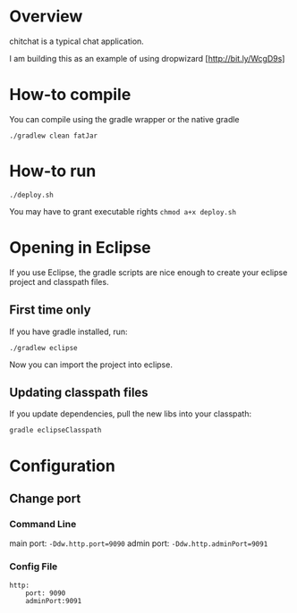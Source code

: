 Overview
========
chitchat is a typical chat application.

I am building this as an example of using dropwizard [http://bit.ly/WcgD9s]

How-to compile
==============
You can compile using the gradle wrapper or the native gradle
```
./gradlew clean fatJar
```

How-to run
==========
```
./deploy.sh
```

You may have to grant executable rights `chmod a+x deploy.sh`


Opening in Eclipse
==================
If you use Eclipse, the gradle scripts are nice enough to create your eclipse project and classpath files.

First time only
---------------
If you have gradle installed, run:
```
./gradlew eclipse
```
Now you can import the project into eclipse.

Updating classpath files
------------------------
If you update dependencies, pull the new libs into your classpath:
```
gradle eclipseClasspath
```

Configuration
=============

Change port
-----------
### Command Line
main port: `-Ddw.http.port=9090`
admin port: `-Ddw.http.adminPort=9091`

### Config File
```
http:
	port: 9090
	adminPort:9091
